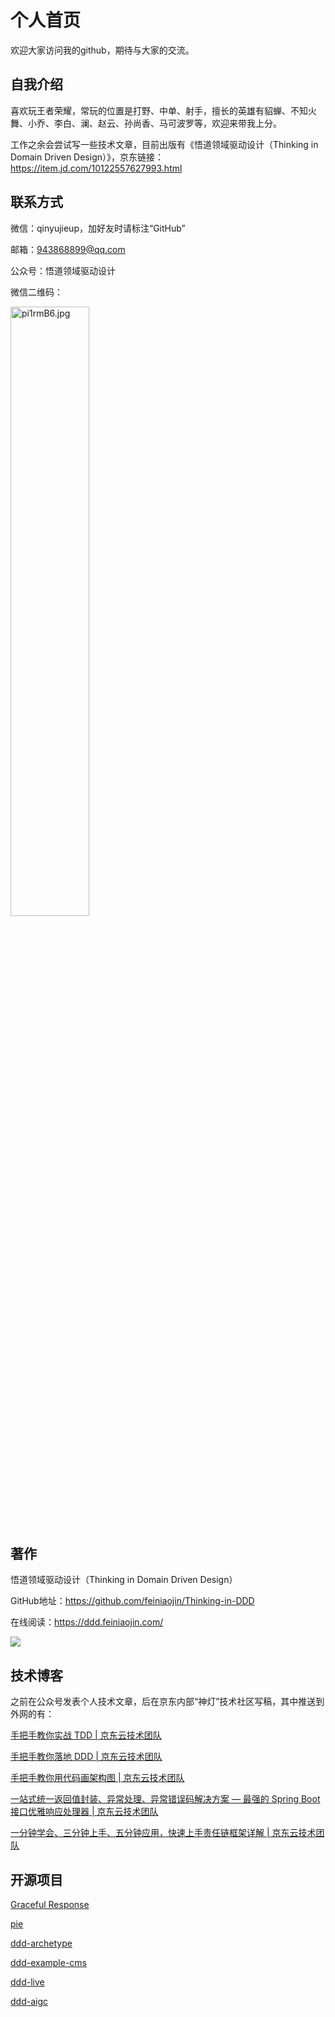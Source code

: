 # 个人首页

欢迎大家访问我的github，期待与大家的交流。

## 自我介绍

喜欢玩王者荣耀，常玩的位置是打野、中单、射手，擅长的英雄有貂蝉、不知火舞、小乔、李白、澜、赵云、孙尚香、马可波罗等，欢迎来带我上分。

工作之余会尝试写一些技术文章，目前出版有《悟道领域驱动设计（Thinking in Domain Driven Design）》，京东链接：https://item.jd.com/10122557627993.html

## 联系方式

微信：qinyujieup，加好友时请标注“GitHub”

邮箱：943868899@qq.com

公众号：悟道领域驱动设计

微信二维码：

<div><img src="https://gingoimg.oss-cn-beijing.aliyuncs.com/ddd/qr.jpg" width="50%" height="50%" alt="pi1rmB6.jpg" border="0"/></div>

## 著作

悟道领域驱动设计（Thinking in Domain Driven Design）

GitHub地址：https://github.com/feiniaojin/Thinking-in-DDD

在线阅读：https://ddd.feiniaojin.com/

![](https://s1.ax1x.com/2023/06/16/pCQu1pV.png)

## 技术博客

之前在公众号发表个人技术文章，后在京东内部“神灯”技术社区写稿，其中推送到外网的有：

[手把手教你实战 TDD | 京东云技术团队](https://my.oschina.net/u/4090830/blog/10082614)

[手把手教你落地 DDD | 京东云技术团队](https://my.oschina.net/u/4090830/blog/9428733)

[手把手教你用代码画架构图 | 京东云技术团队](https://my.oschina.net/u/4090830/blog/8774268)

[一站式统一返回值封装、异常处理、异常错误码解决方案 — 最强的 Spring Boot 接口优雅响应处理器 | 京东云技术团队](https://my.oschina.net/u/4090830/blog/8724862)

[一分钟学会、三分钟上手、五分钟应用，快速上手责任链框架详解 | 京东云技术团队](https://my.oschina.net/u/4090830/blog/8707474)

## 开源项目

[Graceful Response](https://github.com/feiniaojin/graceful-response)

[pie](https://github.com/feiniaojin/pie)

[ddd-archetype](https://github.com/feiniaojin/ddd-archetype)

[ddd-example-cms](https://github.com/feiniaojin/ddd-example-cms)

[ddd-live](https://github.com/feiniaojin/ddd-live)

[ddd-aigc](https://github.com/feiniaojin/ddd-aigc)


